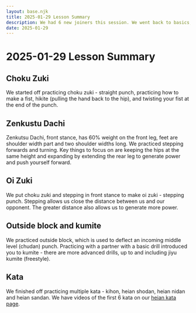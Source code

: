 ```yaml
---
layout: base.njk
title: 2025-01-29 Lesson Summary
description: We had 6 new joiners this session. We went back to basics, practicing various kihon techniques. We introduced kumite concepts and then finished with the first 4 kata
date: 2025-01-29
---
```

# 2025-01-29 Lesson Summary

## Choku Zuki

We started off practicing choku zuki - straight punch, practicing how to make a fist, hikite (pulling the hand back to the hip), and twisting your fist at the end of the punch. 

## Zenkustu Dachi

Zenkutsu Dachi, front stance, has 60% weight on the front leg, feet are shoulder width part and two shoulder widths long. We practiced stepping forwards and turning. Key things to focus on are keeping the hips at the same height and expanding by extending the rear leg to generate power and push yourself forward.

## Oi Zuki

We put choku zuki and stepping in front stance to make oi zuki - stepping punch. Stepping allows us close the distance between us and our opponent. The greater distance also allows us to generate more power.

## Outside block and kumite
We practiced outside block, which is used to deflect an incoming middle level (chudan) punch. Practicing with a partner with a basic drill introduced you to kumite - there are more advanced drills, up to and including jiyu kumite (freestyle).

## Kata
We finished off practicing multiple kata - kihon, heian shodan, heian nidan and heian sandan. We have videos of the first 6 kata on our [heian kata page](/kata/heian/).
